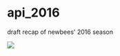 # api_2016
draft recap of newbees' 2016 season

<div class="image-custom" style="background-image: url(&quot;https://4.bp.blogspot.com/_snwIfQbStd4/TFdMtPo2WkI/AAAAAAAAEmY/Q9tBnjBMOvk/s1600/browns-logo.gif&quot;);"><img src="https://4.bp.blogspot.com/_snwIfQbStd4/TFdMtPo2WkI/AAAAAAAAEmY/Q9tBnjBMOvk/s1600/browns-logo.gif" class="dn"></div>
